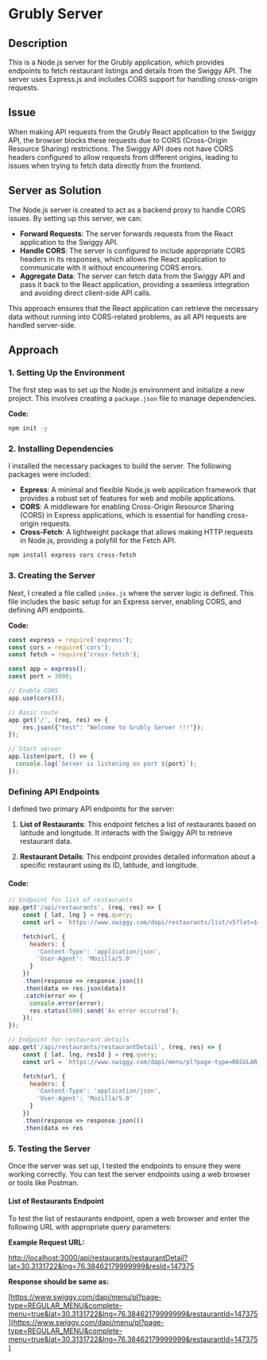 # Grubly Server

## Description

This is a Node.js server for the Grubly application, which provides endpoints to fetch restaurant listings and details from the Swiggy API. The server uses Express.js and includes CORS support for handling cross-origin requests.

## Issue

When making API requests from the Grubly React application to the Swiggy API, the browser blocks these requests due to CORS (Cross-Origin Resource Sharing) restrictions. The Swiggy API does not have CORS headers configured to allow requests from different origins, leading to issues when trying to fetch data directly from the frontend.

## Server as Solution

The Node.js server is created to act as a backend proxy to handle CORS issues. By setting up this server, we can:

- **Forward Requests**: The server forwards requests from the React application to the Swiggy API.
- **Handle CORS**: The server is configured to include appropriate CORS headers in its responses, which allows the React application to communicate with it without encountering CORS errors.
- **Aggregate Data**: The server can fetch data from the Swiggy API and pass it back to the React application, providing a seamless integration and avoiding direct client-side API calls.

This approach ensures that the React application can retrieve the necessary data without running into CORS-related problems, as all API requests are handled server-side.


## Approach

### 1. Setting Up the Environment

The first step was to set up the Node.js environment and initialize a new project. This involves creating a `package.json` file to manage dependencies.

**Code:**
```bash
npm init -y 
```


### 2. Installing Dependencies

I installed the necessary packages to build the server. The following packages were included:

- **Express**: A minimal and flexible Node.js web application framework that provides a robust set of features for web and mobile applications.
- **CORS**: A middleware for enabling Cross-Origin Resource Sharing (CORS) in Express applications, which is essential for handling cross-origin requests.
- **Cross-Fetch**: A lightweight package that allows making HTTP requests in Node.js, providing a polyfill for the Fetch API.

```bash
npm install express cors cross-fetch

```

### 3. Creating the Server

Next, I created a file called `index.js` where the server logic is defined. This file includes the basic setup for an Express server, enabling CORS, and defining API endpoints.

**Code:**

```javascript
const express = require('express');
const cors = require('cors');
const fetch = require('cross-fetch');

const app = express();
const port = 3000;

// Enable CORS
app.use(cors());

// Basic route
app.get('/', (req, res) => {
    res.json({"test": "Welcome to Grubly Server !!!"});
});

// Start server
app.listen(port, () => {
  console.log(`Server is listening on port ${port}`);
});

```

### Defining API Endpoints

I defined two primary API endpoints for the server:

1. **List of Restaurants**: This endpoint fetches a list of restaurants based on latitude and longitude. It interacts with the Swiggy API to retrieve restaurant data.

2. **Restaurant Details**: This endpoint provides detailed information about a specific restaurant using its ID, latitude, and longitude.

#### Code:

```javascript
// Endpoint for list of restaurants
app.get('/api/restaurants', (req, res) => {
    const { lat, lng } = req.query;
    const url = `https://www.swiggy.com/dapi/restaurants/list/v5?lat=${lat}&lng=${lng}&page_type=DESKTOP_WEB_LISTING`;

    fetch(url, {
      headers: {
        'Content-Type': 'application/json',
        'User-Agent': 'Mozilla/5.0'
      }
    })
    .then(response => response.json())
    .then(data => res.json(data))
    .catch(error => {
      console.error(error);
      res.status(500).send('An error occurred');
    });
});

// Endpoint for restaurant details
app.get('/api/restaurants/restaurantDetail', (req, res) => {
    const { lat, lng, resId } = req.query;
    const url = `https://www.swiggy.com/dapi/menu/pl?page-type=REGULAR_MENU&complete-menu=true&lat=${lat}&lng=${lng}&restaurantId=${resId}`;

    fetch(url, {
      headers: {
        'Content-Type': 'application/json',
        'User-Agent': 'Mozilla/5.0'
      }
    })
    .then(response => response.json())
    .then(data => res

```

### 5. Testing the Server

Once the server was set up, I tested the endpoints to ensure they were working correctly. You can test the server endpoints using a web browser or tools like Postman.

#### List of Restaurants Endpoint

To test the list of restaurants endpoint, open a web browser and enter the following URL with appropriate query parameters:

**Example Request URL:**


[http://localhost:3000/api/restaurants/restaurantDetail?lat=30.3131722&lng=76.38462179999999&resId=147375](http://localhost:3000/api/restaurants/restaurantDetail?lat=30.3131722&lng=76.38462179999999&resId=147375)

**Response should be same as:**

[https://www.swiggy.com/dapi/menu/pl?page-type=REGULAR_MENU&complete-menu=true&lat=30.3131722&lng=76.38462179999999&restaurantId=147375](https://www.swiggy.com/dapi/menu/pl?page-type=REGULAR_MENU&complete-menu=true&lat=30.3131722&lng=76.38462179999999&restaurantId=147375)

